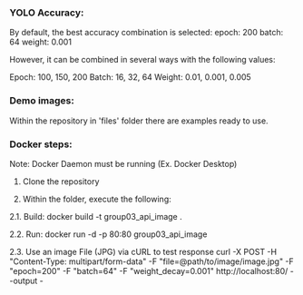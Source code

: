 ### YOLO Accuracy:

By default, the best accuracy combination is selected:
epoch: 200
batch: 64
weight: 0.001

However, it can be combined in several ways with the following values:

Epoch: 100, 150, 200
Batch: 16, 32, 64
Weight: 0.01, 0.001, 0.005

### Demo images:
Within the repository in 'files' folder there are examples ready to use.

### Docker steps:

Note: Docker Daemon must be running (Ex. Docker Desktop)

1. Clone the repository

2. Within the folder, execute the following:

  2.1. Build:
  docker build -t group03_api_image .
  
  2.2. Run:
  docker run -d -p 80:80 group03_api_image
  
  2.3. Use an image File (JPG) via cURL to test response
  curl -X POST -H "Content-Type: multipart/form-data" -F "file=@path/to/image/image.jpg" -F "epoch=200" -F "batch=64" -F "weight_decay=0.001" http://localhost:80/ --output -

